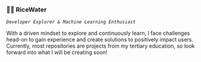 ### 🍚💧 RiceWater 
*`Developer Explorer & Machine Learning Enthusiast`*

With a driven mindset to explore and continuously learn, I face challenges head-on to gain experience and create solutions to positively impact users. Currently, most repositories are projects from my tertiary education, so look forward into what I will be creating soon!

<!--
**RiceWater/RiceWater** is a ✨ _special_ ✨ repository because its `README.md` (this file) appears on your GitHub profile.

Here are some ideas to get you started:

- 🔭 I’m currently working on ...
- 🌱 I’m currently learning ...
- 👯 I’m looking to collaborate on ...
- 🤔 I’m looking for help with ...
- 💬 Ask me about ...
- 📫 How to reach me: ...
- 😄 Pronouns: ...
- ⚡ Fun fact: ...
-->
